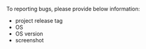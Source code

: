 To reporting bugs, please provide below information:
* project release tag
* OS
* OS version
* screenshot
